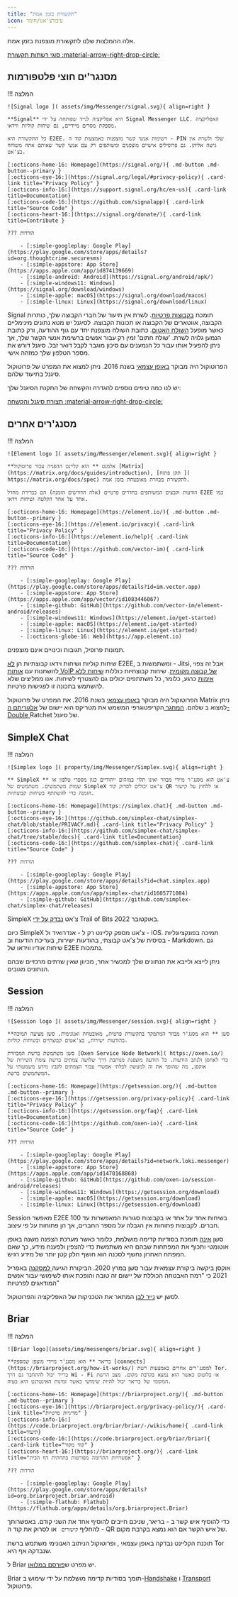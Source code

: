 ```yaml
---
title: "תקשורת בזמן אמת"
icon: עיבודצ'אט/חומר
---
```


אלה ההמלצות שלנו לתקשורת מוצפנת בזמן אמת.

[סוגי רשתות תקשורת :material-arrow-right-drop-circle:](./advanced/communication-network-types.md)

## מסנגר'ים חוצי פלטפורמות

!!! המלצה

    ![Signal logo ]( assets/img/Messenger/signal.svg){ align=right }
    
    **Signal** היא אפליקציה לנייד שפותחה על ידי Signal Messenger LLC. האפליקציה מספקת מסרים מיידיים, גם שיחות קוליות ווידאו.
    
    כל התקשורת היא E2EE. רשימות אנשי קשר מוצפנות באמצעות קוד ה - PIN שלך ולשרת אין גישה אליהן. גם פרופילים אישיים מוצפנים ומשותפים רק עם אנשי קשר שאיתם אתה משוחח בצ'אט.
    
    [:octicons-home-16: Homepage](https://signal.org/){ .md-button .md-button--primary }
    [:octicons-eye-16:](https://signal.org/legal/#privacy-policy){ .card-link title="Privacy Policy" }
    [:octicons-info-16:](https://support.signal.org/hc/en-us){ .card-link title=Documentation}
    [:octicons-code-16:](https://github.com/signalapp){ .card-link title="Source Code" }
    [:octicons-heart-16:](https://signal.org/donate/){ .card-link title=Contribute }
    
    ??? הורדות
    
        - [:simple-googleplay: Google Play](https://play.google.com/store/apps/details?id=org.thoughtcrime.securesms)
        - [:simple-appstore: App Store](https://apps.apple.com/app/id874139669)
        - [:simple-android: Android](https://signal.org/android/apk/)
        - [:simple-windows11: Windows](https://signal.org/download/windows)
        - [:simple-apple: macOS](https://signal.org/download/macos)
        - [:simple-linux: Linux](https://signal.org/download/linux)

Signal תומכת [בקבוצות פרטיות](https://signal.org/blog/signal-private-group-system/). לשרת אין תיעוד של חברי הקבוצה שלך, כותרות הקבוצה, אווטארים של הקבוצה או תכונות הקבוצה. לסיגנל יש מטא נתונים מינימליים כאשר מופעל [השולח האטום](https://signal.org/blog/sealed-sender/). כתובת השולח מוצפנת יחד עם גוף ההודעה, ורק כתובת הנמען גלויה לשרת. 'שולח חתום' זמין רק עבור אנשים ברשימת אנשי הקשר שלך, אך ניתן להפעיל אותו עבור כל הנמענים עם סיכון מוגבר לקבל דואר זבל. סיגנל דורש את מספר הטלפון שלך כמזהה אישי.

הפרוטוקול היה מבוקר [באופן עצמאי](https://eprint.iacr.org/2016/1013.pdf) בשנת 2016. ניתן למצוא את המפרט של פרוטוקול סיגנל בתיעוד [](https://signal.org/docs/)שלהם.

יש לנו כמה טיפים נוספים להגדרה והקשחה של התקנת הסיגנל שלך:

[תצורת סיגנל והקשחה :material-arrow-right-drop-circle:](https://blog.privacyguides.org/2022/07/07/signal-configuration-and-hardening/)

## מסנג'רים אחרים

!!! המלצה

    ![Element logo ]( assets/img/Messenger/element.svg){ align=right }
    
    **אלמנט ** הוא קליינט ההפניה עבור פרוטוקול [Matrix](https://matrix.org/docs/guides/introduction), [תקן פתוח ]( https://matrix.org/docs/spec) לתקשורת מבוזרת מאובטחת בזמן אמת.
    
    הודעות וקבצים המשותפים בחדרים פרטיים (אלה הדורשים הזמנה) הם כברירת מחדל E2EE כמו אחד על אחד הקלטה ושיחות וידאו.
    
    [:octicons-home-16: Homepage](https://element.io/){ .md-button .md-button--primary }
    [:octicons-eye-16:](https://element.io/privacy){ .card-link title="Privacy Policy" }
    [:octicons-info-16:](https://element.io/help){ .card-link title=Documentation}
    [:octicons-code-16:](https://github.com/vector-im){ .card-link title="Source Code" }
    
    ??? הורדות
    
        - [:simple-googleplay: Google Play](https://play.google.com/store/apps/details?id=im.vector.app)
        - [:simple-appstore: App Store](https://apps.apple.com/app/vector/id1083446067)
        - [:simple-github: GitHub](https://github.com/vector-im/element-android/releases)
        - [:simple-windows11: Windows](https://element.io/get-started)
        - [:simple-apple: macOS](https://element.io/get-started)
        - [:simple-linux: Linux](https://element.io/get-started)
        - [:octicons-globe-16: Web](https://app.element.io)

תמונות פרופיל, תגובות וכינויים אינם מוצפנים.

שיחות קוליות ושיחות וידאו קבוצתיות הן [לא](https://github.com/vector-im/element-web/issues/12878) E2EE, ומשתמשות ב - Jitsi, אבל זה צפוי להשתנות עם [אותות VoIP של קבוצה מקומית](https://github.com/matrix-org/matrix-doc/pull/3401). שיחות קבוצתיות כוללות [שיחות ללא אימות](https://github.com/vector-im/element-web/issues/13074) כרגע, כלומר, כל משתתפים יכולים גם להצטרף לשיחות. אנו ממליצים שלא להשתמש בתכונה זו לפגישות פרטיות.

הפרוטוקול היה מבוקר [באופן עצמאי](https://matrix.org/blog/2016/11/21/matrixs-olm-end-to-end-encryption-security-assessment-released-and-implemented-cross-platform-on-riot-at-last) בשנת 2016. את המפרט של פרוטוקול Matrix ניתן למצוא ב [](https://spec.matrix.org/latest/)שלהם. [המחגר ](https://matrix.org/docs/projects/other/olm)הקריפטוגרפי המשמש את מטריקס הוא יישום של [אלגוריתם ה-Double ](https://signal.org/docs/specifications/doubleratchet/)Ratchet של סיגנל.

## SimpleX Chat

!!! המלצה

    ![Simplex logo ]( property/img/Messenger/Simplex.svg){ align=right }
    
    ** SimpleX ** צ'אט הוא מסנג'ר מיידי מבוזר ואינו תלוי במזהים ייחודיים כגון מספרי טלפון או שמות משתמשים. משתמשים של SimpleX צ'אט יכולים לסרוק קוד QR או ללחוץ על קישור הזמנה כדי להשתתף בשיחות קבוצתיות.
    
    [:octicons-home-16: Homepage](https://simplex.chat){ .md-button .md-button--primary }
    [:octicons-eye-16:](https://github.com/simplex-chat/simplex-chat/blob/stable/PRIVACY.md){ .card-link title="Privacy Policy" }
    [:octicons-info-16:](https://github.com/simplex-chat/simplex-chat/tree/stable/docs){ .card-link title=Documentation}
    [:octicons-code-16:](https://github.com/simplex-chat){ .card-link title="Source Code" }
    
    ??? הורדות
    
        - [:simple-googleplay: Google Play](https://play.google.com/store/apps/details?id=chat.simplex.app)
        - [:simple-appstore: App Store](https://apps.apple.com/us/app/simplex-chat/id1605771084)
        - [:simple-github: GitHub](https://github.com/simplex-chat/simplex-chat/releases)

SimpleX צ'אט [נבדק על ידי](https://simplex.chat/blog/20221108-simplex-chat-v4.2-security-audit-new-website.html) Trail of Bits באוקטובר 2022.

כיום SimpleX צ'אט מספק קליינט רק ל - אנדרואיד ול - iOS. תמיכה בפונקציונליות בסיסית של צ'אט קבוצתי, בהודעות ישירות, בעריכת הודעות וב - Markdown. גם שיחות אודיו ווידאו של E2EE נתמכות.

ניתן לייצא ולייבא את הנתונים שלך למכשיר אחר, מכיוון שאין שרתים מרכזיים שבהם הנתונים מגובים.

## Session

!!! המלצה

    ![Session logo ]( assets/img/Messenger/session.svg){ align=right }
    
    **סשן ** הוא מסנג'ר מבוזר המתמקד בתקשורת פרטית, מאובטחת ואנונימית. סשן מציעה תמיכה בהודעות ישירות, בצ'אטים קבוצתיים ובשיחות קוליות.
    
    סשן משתמשת ברשת המבוזרת [Oxen Service Node Network]( https://oxen.io/) כדי לאחסן ולנתב הודעות. כל הודעה מוצפנת מנותבת דרך שלושה צמתים ברשת צומת השירות של אוקסן, מה שהופך את זה למעשה לבלתי אפשרי עבור הצמתים לקבץ מידע משמעותי על המשתמשים ברשת.
    
    [:octicons-home-16: Homepage](https://getsession.org/){ .md-button .md-button--primary }
    [:octicons-eye-16:](https://getsession.org/privacy-policy){ .card-link title="Privacy Policy" }
    [:octicons-info-16:](https://getsession.org/faq){ .card-link title=Documentation}
    [:octicons-code-16:](https://github.com/oxen-io){ .card-link title="Source Code" }
    
    ??? הורדות
    
        - [:simple-googleplay: Google Play](https://play.google.com/store/apps/details?id=network.loki.messenger)
        - [:simple-appstore: App Store](https://apps.apple.com/app/id1470168868)
        - [:simple-github: GitHub](https://github.com/oxen-io/session-android/releases)
        - [:simple-windows11: Windows](https://getsession.org/download)
        - [:simple-apple: macOS](https://getsession.org/download)
        - [:simple-linux: Linux](https://getsession.org/download)

Session מאפשר E2EE בשיחות אחד על אחד או בקבוצות סגורות המאפשרות עד 100 חברים. לקבוצות פתוחות אין הגבלה על מספר החברים, אך הן פתוחות על פי עיצוב.

סשן [אינה](https://getsession.org/blog/session-protocol-technical-information) תומכת בסודיות קדימה מושלמת, כלומר כאשר מערכת הצפנה משנה באופן אוטומטי ותכוף את המפתחות שבהם היא משתמשת כדי להצפין ולפענח מידע, כך שאם המפתח האחרון נחשף לסכנה הוא חושף חלק קטן יותר של מידע רגיש.

אוקסן ביקשה ביקורת עצמאית עבור סשן במרץ 2020. הביקורת הגיעה[ למסקנה](https://getsession.org/session-code-audit) באפריל 2021 כי "רמת האבטחה הכוללת של יישום זה טובה והופכת אותו לשימושי עבור אנשים המודאגים לפרטיות"

לסשן יש [נייר לבן](https://arxiv.org/pdf/2002.04609.pdf) המתאר את הטכניקות של האפליקציה והפרוטוקול.

## Briar

!!! המלצה

    ![Briar logo](assets/img/messengers/briar.svg){ align=right }
    
    **בריאר ** הוא מסנג'ר מיידי מוצפן שמספק [connects](https://briarproject.org/how-it-works/) למסנג'רים אחרים באמצעות רשת Tor. ברייר יכול להתחבר גם דרך Wi - Fi או בלוטוס כאשר הוא נמצא בקרבת מקום. מצב הרשת המקומי של בריאר יכול להיות שימושי כאשר זמינות האינטרנט היא בעיה.
    
    [:octicons-home-16: Homepage](https://briarproject.org/){ .md-button .md-button--primary }
    [:octicons-eye-16:](https://briarproject.org/privacy-policy/){ .card-link title="מדיניות פרטיות" }
    [:octicons-info-16:](https://code.briarproject.org/briar/briar/-/wikis/home){ .card-link title=תיעוד}
    [:octicons-code-16:](https://code.briarproject.org/briar/briar){ .card-link title="קוד מקור" }
    [:octicons-heart-16:](https://briarproject.org/){ .card-link title="אפשרויות התרומה מפורטות בתחתית דף הבית" }
    
    ??? הורדות
    
        - [:simple-googleplay: Google Play](https://play.google.com/store/apps/details?id=org.briarproject.briar.android)
        - [:simple-flathub: Flathub](https://flathub.org/apps/details/org.briarproject.Briar)

כדי להוסיף איש קשר ב - בריאר, שניכם חייבים להוסיף אחד את השני קודם. באפשרותך להחליף `קישורים ` או לסרוק את קוד ה - QR של איש הקשר אם הוא נמצא בקרבת מקום.

תוכנת הקליינט נבדקה באופן עצמאי [](https://briarproject.org/news/2017-beta-released-security-audit/), ופרוטוקול הניתוב האנונימי משתמש ברשת Tor שנבדקה אף היא.

ל Briar יש מפרט ש[פורסם במלואו](https://code.briarproject.org/briar/briar-spec).

Briar תומך בסודיות קדימה מושלמת על ידי שימוש ב-[Handshake](https://code.briarproject.org/briar/briar-spec/blob/master/protocols/BHP.md) ו [Transport](https://code.briarproject.org/briar/briar-spec/blob/master/protocols/BTP.md) פרוטוקול.
